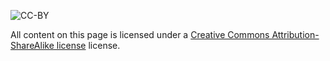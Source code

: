 ![CC-BY](https://licensebuttons.net/l/by/3.0/88x31.png)

All content on this page is licensed under a [Creative Commons Attribution-ShareAlike license](http://creativecommons.org/licenses/by-sa/3.0/) license.
